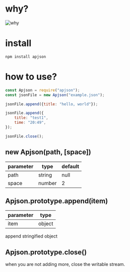 # why?
![why](https://raw.githubusercontent.com/Ben-Hwang/apjson/blob/master/img/why.png)

# install
```
npm install apjson
```

# how to use?
```javascript
const Apjson = require("apjson");
const jsonFile = new Apjson("example.json");

jsonFile.append({title: "hello, world"});

jsonFile.append({
    title: "test1",
    time: "20:49",
});

jsonFile.close();
```

## new Apjson(path, [space])
| parameter | type | default |
| -- | -- | -- |
| path | string | null |
| space | number | 2 |


## Apjson.prototype.append(item)
| parameter | type | 
| -- | -- |
| item | object |

append stringified object

## Apjson.prototype.close()
when you are not adding more, close the writable stream.